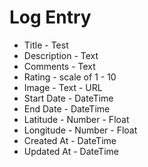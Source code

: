 # Log Entry

* Title - Test
* Description - Text
* Comments - Text
* Rating - scale of 1 - 10
* Image - Text - URL
* Start Date - DateTime
* End Date - DateTime
* Latitude - Number - Float
* Longitude - Number - Float
* Created At - DateTime
* Updated At - DateTime